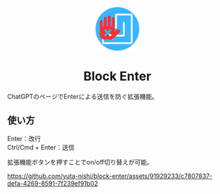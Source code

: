 <div align="center">
  <img src="assets/icon.png" alt="Block Enter" width="100px">
  <h1 style="color: hsl(, 100%, 50%);">Block Enter</h1>
</div>

ChatGPTのページでEnterによる送信を防ぐ拡張機能。

## 使い方
Enter：改行 \
Ctrl/Cmd + Enter：送信

拡張機能ボタンを押すことでon/off切り替えが可能。

https://github.com/yuta-nishi/block-enter/assets/91929233/c7807837-defa-4269-8591-7f239ef91b02

